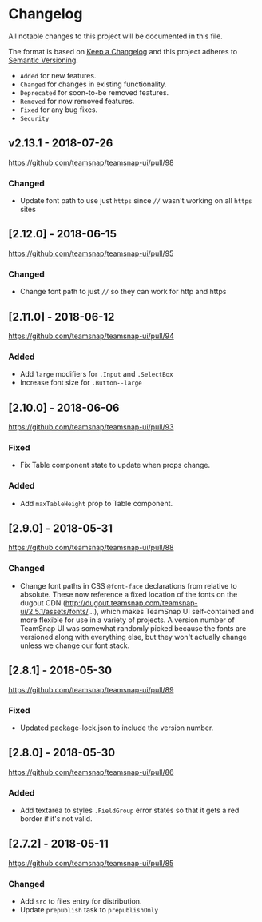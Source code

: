 # Changelog

All notable changes to this project will be documented in this file.

The format is based on [Keep a Changelog](http://keepachangelog.com/en/1.0.0/)
and this project adheres to [Semantic Versioning](http://semver.org/spec/v2.0.0.html).

- `Added` for new features.
- `Changed` for changes in existing functionality.
- `Deprecated` for soon-to-be removed features.
- `Removed` for now removed features.
- `Fixed` for any bug fixes.
- `Security`

## v2.13.1 - 2018-07-26
https://github.com/teamsnap/teamsnap-ui/pull/98
### Changed
- Update font path to use just `https` since `//` wasn't working on all `https` sites

## [2.12.0] - 2018-06-15
https://github.com/teamsnap/teamsnap-ui/pull/95
### Changed
- Change font path to just `//` so they can work for http and https

## [2.11.0] - 2018-06-12
https://github.com/teamsnap/teamsnap-ui/pull/94
### Added
- Add `large` modifiers for `.Input` and `.SelectBox`
- Increase font size for `.Button--large`


## [2.10.0] - 2018-06-06
https://github.com/teamsnap/teamsnap-ui/pull/93
### Fixed
- Fix Table component state to update when props change.
### Added
- Add `maxTableHeight` prop to Table component.


## [2.9.0] - 2018-05-31
https://github.com/teamsnap/teamsnap-ui/pull/88
### Changed
- Change font paths in CSS `@font-face` declarations from relative to absolute. These now reference a fixed location of the fonts on the dugout CDN (http://dugout.teamsnap.com/teamsnap-ui/2.5.1/assets/fonts/...), which makes TeamSnap UI self-contained and more flexible for use in a variety of projects.  A version number of TeamSnap UI was somewhat randomly picked because the fonts are versioned along with everything else, but they won't actually change unless we change our font stack.


## [2.8.1] - 2018-05-30
https://github.com/teamsnap/teamsnap-ui/pull/89
### Fixed
- Updated package-lock.json to include the version number.


## [2.8.0] - 2018-05-30
https://github.com/teamsnap/teamsnap-ui/pull/86
### Added
- Add textarea to styles `.FieldGroup` error states so that it gets a red border if it's not valid.


## [2.7.2] - 2018-05-11
https://github.com/teamsnap/teamsnap-ui/pull/85
### Changed
- Add `src` to files entry for distribution.
- Update `prepublish` task to `prepublishOnly`

